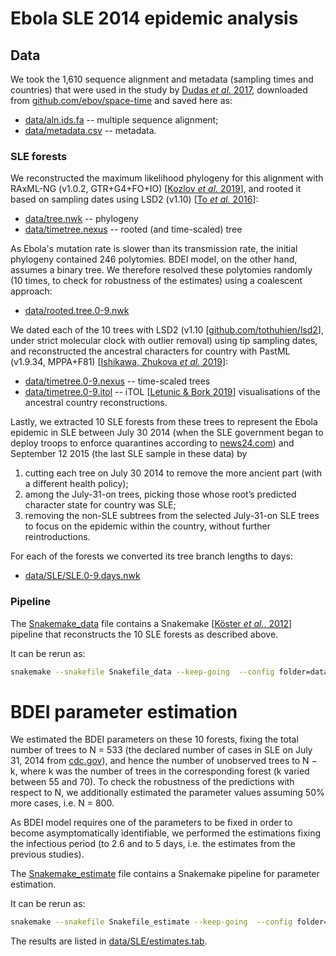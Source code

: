 # Ebola SLE 2014 epidemic analysis

## Data

We took the 1,610 sequence alignment and metadata (sampling times and countries) 
that were used in the study by [Dudas _et al._ 2017](https://www.nature.com/articles/nature22040), 
downloaded from [github.com/ebov/space-time](https://github.com/ebov/space-time/tree/master/Data) 
and saved here as:
 * [data/aln.ids.fa](data/aln.ids.fa) -- multiple sequence alignment;
 * [data/metadata.csv](data/metadata.csv) -- metadata.

### SLE forests

We reconstructed the maximum likelihood phylogeny for this alignment with RAxML-NG (v1.0.2, GTR+G4+FO+IO) [[Kozlov _et al._ 2019](https://pubmed.ncbi.nlm.nih.gov/31070718/)], 
and rooted it based on sampling dates using LSD2 (v1.10) [[To _et al._ 2016](https://academic.oup.com/sysbio/article/65/1/82/2461506)]:
 * [data/tree.nwk](data/tree.nwk) -- phylogeny
 * [data/timetree.nexus](data/timetree.nexus) -- rooted (and time-scaled) tree

As Ebola's mutation rate is slower than its transmission rate, the initial phylogeny contained 246 polytomies. BDEI
model, on the other hand, assumes a binary tree. We therefore resolved these polytomies randomly (10 times, to check for
robustness of the estimates) using a coalescent approach:
 * [data/rooted.tree.0-9.nwk](data)

We dated each of the 10 trees with LSD2 (v1.10 [[github.com/tothuhien/lsd2](github.com/tothuhien/lsd2/tree/v1.10)], 
under strict molecular clock with outlier removal) using tip sampling dates, and reconstructed the ancestral characters for country with PastML
(v1.9.34, MPPA+F81) [[Ishikawa, Zhukova _et al._ 2019](https://academic.oup.com/mbe/article/36/9/2069/5498561)]:
 * [data/timetree.0-9.nexus](data) -- time-scaled trees
 * [data/timetree.0-9.itol](data) -- iTOL [[Letunic & Bork 2019](https://academic.oup.com/nar/article/47/W1/W256/5424068?login=true)] visualisations of the ancestral country reconstructions.

Lastly, we extracted 10 SLE forests from these trees to represent the Ebola epidemic in SLE between July 30 2014 (when the SLE
government began to deploy troops to enforce quarantines according to [news24.com](https://web.archive.org/web/20190505224120/https://www.news24.com/Africa/News/Sierra-Leone-Liberia-deploy-troops-for-Ebola-20140804)) 
 and September 12 2015 (the last SLE sample in these data) by 
1. cutting each tree on July 30 2014 to remove the more ancient part (with a different health policy); 
2. among the July-31-on trees, picking those whose root’s predicted character state for country was SLE; 
3. removing the non-SLE subtrees from the selected July-31-on SLE trees to focus on the epidemic within the country, 
without further reintroductions.

For each of the forests we converted its tree branch lengths to days:
 * [data/SLE/SLE.0-9.days.nwk](data/SLE)

### Pipeline


The [Snakemake_data](Snakemake_data) file contains 
a Snakemake [[Köster *et al.*, 2012](https://doi.org/10.1093/bioinformatics/bts480)] pipeline 
that reconstructs the 10 SLE forests as described above.

It can be rerun as:
```bash
snakemake --snakefile Snakefile_data --keep-going  --config folder=data --use-singularity --singularity-prefix ~/.singularity --singularity-args "--home ~"
```

# BDEI parameter estimation

We estimated the BDEI parameters on these 10 forests, fixing the total number of trees to N = 533 (the declared number of cases in
SLE on July 31, 2014 from [cdc.gov](https://www.cdc.gov/vhf/ebola/history/2014-2016-outbreak/case-counts.html)), 
and hence the number of unobserved trees to N − k, where k was the number of trees in the corresponding
forest (k varied between 55 and 70). 
To check the robustness of the predictions with respect to N, 
we additionally estimated the parameter values assuming 50% more cases, i.e. N = 800.

As BDEI model requires one of the parameters to be fixed in order to become asymptomatically identifiable, 
we performed the estimations fixing the infectious period (to 2.6 and to 5 days, i.e. the estimates from the previous studies). 

The [Snakemake_estimate](Snakemake_estimate) file contains 
a Snakemake pipeline for parameter estimation.

It can be rerun as:
```bash
snakemake --snakefile Snakefile_estimate --keep-going  --config folder=.
```

The results are listed in [data/SLE/estimates.tab](data/SLE/estimates.tab).